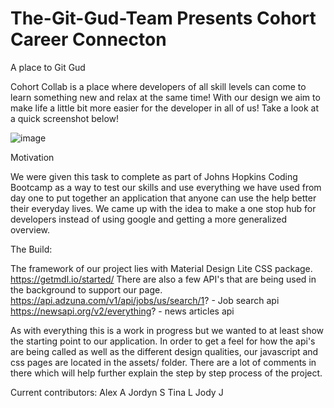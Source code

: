 # The-Git-Gud-Team Presents Cohort Career Connecton
A place to Git Gud

Cohort Collab is a place where developers of all skill levels can come to learn something new and relax at the same time! With our design we aim to make life a little bit more easier for the developer in all of us! Take a look at a quick screenshot below!

![image](https://user-images.githubusercontent.com/54759646/70206628-1e0a9f80-16f6-11ea-995b-31e1f91aa9d6.png)

Motivation

We were given this task to complete as part of Johns Hopkins Coding Bootcamp as a way to test our skills and use everything we have used from day one to put together an application that anyone can use the help better their everyday lives. We came up with the idea to make a one stop hub for developers instead of using google and getting a more generalized overview. 

The Build:

The framework of our project lies with Material Design Lite CSS package. https://getmdl.io/started/
There are also a few API's that are being used in the background to support our page.
https://api.adzuna.com/v1/api/jobs/us/search/1? - Job search api
https://newsapi.org/v2/everything? - news articles api

As with everything this is a work in progress but we wanted to at least show the starting point to our application.
In order to get a feel for how the api's are being called as well as the different design qualities, our javascript and css pages are located in the assets/ folder. There are a lot of comments in there which will help further explain the step by step process of the project. 

Current contributors:
Alex A
Jordyn S
Tina L
Jody J
